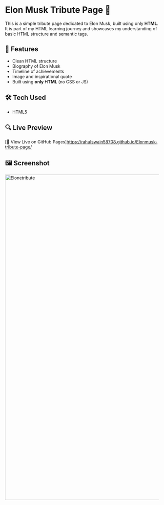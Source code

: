# Elon Musk Tribute Page 🚀

This is a simple tribute page dedicated to Elon Musk, built using only **HTML**.  
It is part of my HTML learning journey and showcases my understanding of basic HTML structure and semantic tags.

## 📌 Features

- Clean HTML structure
- Biography of Elon Musk
- Timeline of achievements
- Image and inspirational quote
- Built using **only HTML** (no CSS or JS)

## 🛠️ Tech Used

- HTML5

## 🔍 Live Preview

[🔗 View Live on GitHub Pages]https://rahulswain58708.github.io/Elonmusk-tribute-page/

## 🖼️ Screenshot
<img width="1919" height="1067" alt="Elonetribute" src="https://github.com/user-attachments/assets/a7e682fb-d5b2-4dd0-a6e3-be05b2065a38" />
